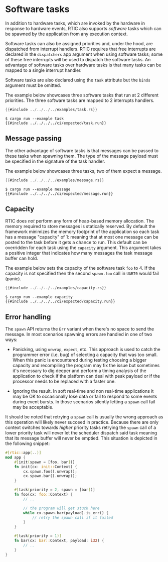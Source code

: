 # Software tasks

In addition to hardware tasks, which are invoked by the hardware in response to
hardware events, RTIC also supports *software* tasks which can be spawned by the
application from any execution context.

Software tasks can also be assigned priorities and, under the hood, are
dispatched from interrupt handlers. RTIC requires that free interrupts are
declared in the `dispatchers` app argument when using software tasks; some of these free
interrupts will be used to dispatch the software tasks. An advantage of software
tasks over hardware tasks is that many tasks can be mapped to a single interrupt
handler.

Software tasks are also declared using the `task` attribute but the `binds`
argument must be omitted.

The example below showcases three software tasks that run at 2 different
priorities. The three software tasks are mapped to 2 interrupts handlers.

``` rust
{{#include ../../../../examples/task.rs}}
```

``` console
$ cargo run --example task
{{#include ../../../../ci/expected/task.run}}
```

## Message passing

The other advantage of software tasks is that messages can be passed to these
tasks when spawning them. The type of the message payload must be specified in
the signature of the task handler.

The example below showcases three tasks, two of them expect a message.

``` rust
{{#include ../../../../examples/message.rs}}
```

``` console
$ cargo run --example message
{{#include ../../../../ci/expected/message.run}}
```

## Capacity

RTIC does *not* perform any form of heap-based memory allocation. The memory
required to store messages is statically reserved. By default the framework
minimizes the memory footprint of the application so each task has a message
"capacity" of 1: meaning that at most one message can be posted to the task
before it gets a chance to run. This default can be overridden for each task
using the `capacity` argument. This argument takes a positive integer that
indicates how many messages the task message buffer can hold.

The example below sets the capacity of the software task `foo` to 4. If the
capacity is not specified then the second `spawn.foo` call in `UART0` would
fail (panic).

``` rust
{{#include ../../../../examples/capacity.rs}}
```

``` console
$ cargo run --example capacity
{{#include ../../../../ci/expected/capacity.run}}
```

## Error handling

The `spawn` API returns the `Err` variant when there's no space to send the
message. In most scenarios spawning errors are handled in one of two ways:

- Panicking, using `unwrap`, `expect`, etc. This approach is used to catch the
  programmer   error (i.e. bug) of selecting a capacity that was too small. When
  this panic is encountered during testing choosing a bigger capacity and
  recompiling the program may fix the issue but sometimes it's necessary to dig
  deeper and perform a timing analysis of the application to check if the
  platform can deal with peak payload or if the processor needs to be replaced
  with a faster one.

- Ignoring the result. In soft real-time and non real-time applications it may
  be OK to occasionally lose data or fail to respond to some events during event
  bursts. In those scenarios silently letting a `spawn` call fail may be
  acceptable.

It should be noted that retrying a `spawn` call is usually the wrong approach as
this operation will likely never succeed in practice. Because there are only
context switches towards *higher* priority tasks retrying the `spawn` call of a
lower priority task will never let the scheduler dispatch said task meaning that
its message buffer will never be emptied. This situation is depicted in the
following snippet:

``` rust
#[rtic::app(..)]
mod app {
    #[init(spawn = [foo, bar])]
    fn init(cx: init::Context) {
        cx.spawn.foo().unwrap();
        cx.spawn.bar().unwrap();
    }

    #[task(priority = 2, spawn = [bar])]
    fn foo(cx: foo::Context) {
        // ..

        // the program will get stuck here
        while cx.spawn.bar(payload).is_err() {
            // retry the spawn call if it failed
        }
    }

    #[task(priority = 1)]
    fn bar(cx: bar::Context, payload: i32) {
        // ..
    }
}
```
